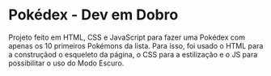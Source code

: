 # Pokédex - Dev em Dobro

Projeto feito em HTML, CSS e JavaScript para fazer uma Pokédex com apenas os 10 primeiros Pokémons da lista.
Para isso, foi usado o HTML para a construçãod o esqueleto da página, o CSS para a estilização e o JS para possibilitar o uso do Modo Escuro.
